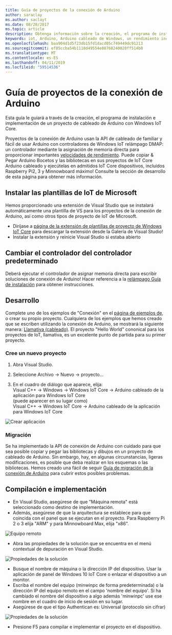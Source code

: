 ```yaml
---
title: Guía de proyectos de la conexión de Arduino
author: saraclay
ms.author: saclayt
ms.date: 08/28/2017
ms.topic: article
description: Obtenga información sobre la creación, el programa de instalación e implementación de un proyecto de cableado de Arduino con Windows IoT Core.
keywords: iot, Arduino, Arduino cableado de Windows, un rendimiento increíblemente, Visual Studio
ms.openlocfilehash: baa904d1d5f23db15fd1dacd05c749449dc91213
ms.sourcegitcommit: ef85ccba54b1118d49554e88768240020ff514b0
ms.translationtype: MT
ms.contentlocale: es-ES
ms.lasthandoff: 04/11/2019
ms.locfileid: "59514536"
---
```

# <a name="arduino-wiring-project-guide"></a>Guía de proyectos de la conexión de Arduino

Esta guía le guiará a través de la creación, el programa de instalación e implementación de un proyecto de cableado de Arduino con Windows IoT Core.

Proyectos de la conexión de Arduino usan la API de cableado de familiar y fácil de usar Arduino con controladores de Windows IoT relámpago DMAP: un controlador mediante la asignación de memoria directa para proporcionar importantes [velocidades de rendimiento](../develop-your-app/LightningPerformance.md). Puede copiar & Pegar Arduino Bocetos y las bibliotecas en sus proyectos de IoT Core Arduino cableado y ejecútelas en admitidos IoT Core dispositivos, incluidos Raspberry Pi2, 3 y Minnowboard máximo! Consulte la sección de desarrollo de esta página para obtener más información.

## <a name="install-the-microsoft-iot-templates"></a>Instalar las plantillas de IoT de Microsoft

Hemos proporcionado una extensión de Visual Studio que se instalará automáticamente una plantilla de VS para los proyectos de la conexión de Arduino, así como otros tipos de proyecto de IoT de Microsoft. 

- Diríjase a [página de la extensión de plantillas de proyecto de Windows IoT Core](https://go.microsoft.com/fwlink/?linkid=847472) para descargar la extensión desde la Galería de Visual Studio!
- Instalar la extensión y reinicie Visual Studio si estaba abierto

## <a name="change-the-default-controller-driver"></a>Cambiar el controlador del controlador predeterminado

Deberá ejecutar el controlador de asignar memoria directa para escribir soluciones de conexión de Arduino! Hacer referencia a la [relámpago Guía de instalación](../develop-your-app/LightningSetup.md) para obtener instrucciones.

## <a name="develop"></a>Desarrollo
Complete uno de los ejemplos de "Conexión" en el [página de ejemplos de](https://developer.microsoft.com/en-us/windows/iot/samples), o crear su propio proyecto. Cualquiera de los ejemplos que hemos creado que se escriben utilizando la conexión de Arduino, se mostrará la siguiente manera: [Llamativa (cableado)](https://developer.microsoft.com/en-us/windows/iot/samples/helloblinkybackgroundwiring). El proyecto "Hello World" cononical para los proyectos de IoT, llamativa, es un excelente punto de partida para su primer proyecto.

### <a name="create-a-new-project"></a>Cree un nuevo proyecto
1. Abra Visual Studio.

2. Seleccione Archivo -> Nuevo -> proyecto...

3. En el cuadro de diálogo que aparece, elija:  
Visual C++ -> Windows -> Windows IoT Core -> Arduino cableado de la aplicación para Windows IoT Core  
(puede aparecer en su lugar como)  
Visual C++ -> Windows IoT Core -> Arduino cableado de la aplicación para Windows IoT Core 


![Crear aplicación](../media/ArduinoWiring/appcreate.png)

### <a name="porting"></a>Migración

Se ha implementado la API de conexión de Arduino con cuidado para que sea posible copiar y pegar las bibliotecas y dibujos en un proyecto de cableado de Arduino. Sin embargo, hay, en algunas circunstancias, ligeras modificaciones, es posible que deba realizar en los esquemas o las bibliotecas. Hemos creado una fácil de seguir [Guía de migración de la conexión de Arduino](ArduinoWiringPortingGuide.md) para cubrir estos posibles problemas.

## <a name="build-and-deploy"></a>Compilación e implementación

- En Visual Studio, asegúrese de que "Máquina remota" está seleccionado como destino de implementación.
- Además, asegúrese de que la arquitectura se establece para que coincida con el panel que se ejecutan en el proyecto. Para Raspberry Pi 2 o 3 elija "ARM" y para Minnowboard Max, elija "x86".

![Equipo remoto](../media/ArduinoWiring/wiringapp_remotemachine.png)

- Abra las propiedades de la solución que se encuentra en el menú contextual de depuración en Visual Studio.

![Propiedades de la solución](../media/ArduinoWiring/wiringapp_properties.png)

- Busque el nombre de máquina o la dirección IP del dispositivo. Usar la aplicación de panel de Windows 10 IoT Core o enlazar el dispositivo a un monitor.
- Escriba el nombre del equipo (minwinpc de forma predeterminada) o la dirección IP del equipo remoto en el campo 'nombre del equipo'. Si ha cambiado el nombre del dispositivo a algo además 'minwinpc' use ese nombre en el cuadro de inicio de sesión en su lugar.
- Asegúrese de que el tipo Authentican es: Universal (protocolo sin cifrar)

![Propiedades de la solución](../media/ArduinoWiring/wiringapp_properties2.png)

- Presione F5 para compilar e implementar el proyecto en el dispositivo.
